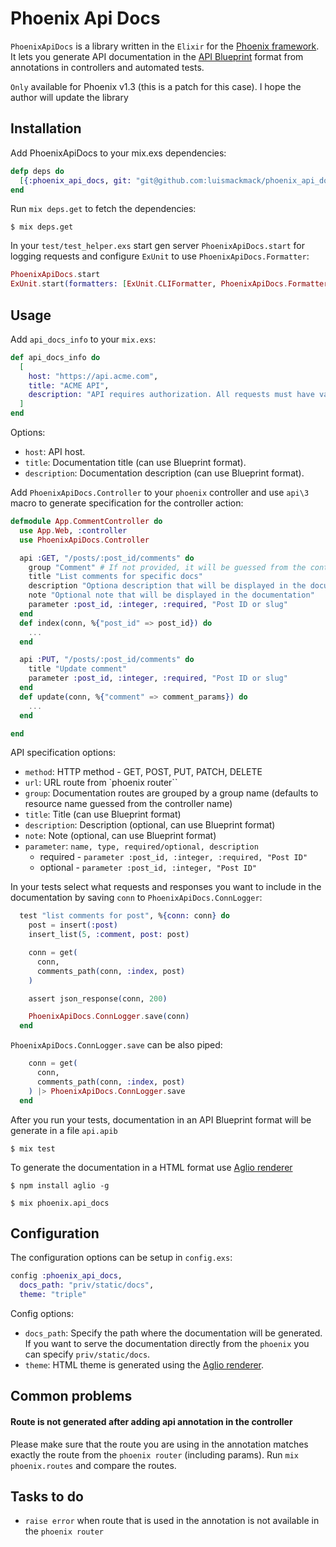 # Phoenix Api Docs

`PhoenixApiDocs` is a library written in the `Elixir` for the [Phoenix framework](http://www.phoenixframework.org/). It lets you generate API documentation in the [API Blueprint](https://apiblueprint.org/) format from annotations in controllers and automated tests.

`Only` available for Phoenix v1.3 (this is a patch for this case). I hope the author will update the library

## Installation

Add PhoenixApiDocs to your mix.exs dependencies:

```elixir
defp deps do
  [{:phoenix_api_docs, git: "git@github.com:luismackmack/phoenix_api_docs.git", branch: "master"}]
end
```

Run `mix deps.get` to fetch the dependencies:

```
$ mix deps.get
```

In your `test/test_helper.exs` start gen server `PhoenixApiDocs.start` for logging requests and configure `ExUnit` to use `PhoenixApiDocs.Formatter`:

```elixir
PhoenixApiDocs.start
ExUnit.start(formatters: [ExUnit.CLIFormatter, PhoenixApiDocs.Formatter])
```


## Usage

Add `api_docs_info` to your `mix.exs`:

```elixir
def api_docs_info do
  [
    host: "https://api.acme.com",
    title: "ACME API",
    description: "API requires authorization. All requests must have valid `auth_token`"
  ]
end
```

Options:
* `host`: API host.
* `title`: Documentation title (can use Blueprint format).
* `description`: Documentation description (can use Blueprint format).

Add `PhoenixApiDocs.Controller` to your `phoenix` controller and use `api\3` macro to generate specification for the controller action:

```elixir
defmodule App.CommentController do
  use App.Web, :controller
  use PhoenixApiDocs.Controller

  api :GET, "/posts/:post_id/comments" do
    group "Comment" # If not provided, it will be guessed from the controller name (resource name)
    title "List comments for specific docs"
    description "Optiona description that will be displayed in the documentation"
    note "Optional note that will be displayed in the documentation"
    parameter :post_id, :integer, :required, "Post ID or slug"
  end
  def index(conn, %{"post_id" => post_id}) do
    ...
  end

  api :PUT, "/posts/:post_id/comments" do
    title "Update comment"
    parameter :post_id, :integer, :required, "Post ID or slug"
  end
  def update(conn, %{"comment" => comment_params}) do
    ...
  end

end
```

API specification options:

* `method`: HTTP method - GET, POST, PUT, PATCH, DELETE
* `url`: URL route from `phoenix router``
* `group`: Documentation routes are grouped by a group name (defaults to resource name guessed from the controller name)
* `title`: Title (can use Blueprint format)
* `description`: Description (optional, can use Blueprint format)
* `note`: Note (optional, can use Blueprint format)
* `parameter`: `name, type, required/optional, description`
  * required - `parameter :post_id, :integer, :required, "Post ID"`
  * optional - `parameter :post_id, :integer, "Post ID"`


In your tests select what requests and responses you want to include in the documentation by saving `conn` to `PhoenixApiDocs.ConnLogger`:

```elixir
  test "list comments for post", %{conn: conn} do
    post = insert(:post)
    insert_list(5, :comment, post: post)

    conn = get(
      conn,
      comments_path(conn, :index, post)
    )

    assert json_response(conn, 200)

    PhoenixApiDocs.ConnLogger.save(conn)
  end
```

`PhoenixApiDocs.ConnLogger.save` can be also piped:

```elixir
    conn = get(
      conn,
      comments_path(conn, :index, post)
    ) |> PhoenixApiDocs.ConnLogger.save
  end
```

After you run your tests, documentation in an API Blueprint format will be generate in a file `api.apib`

```
$ mix test
```

To generate the documentation in a HTML format use [Aglio renderer](https://github.com/danielgtaylor/aglio)

```
$ npm install aglio -g

$ mix phoenix.api_docs
```


## Configuration

The configuration options can be setup in `config.exs`:

```elixir
config :phoenix_api_docs,
  docs_path: "priv/static/docs",
  theme: "triple"
```

Config options:
* `docs_path`: Specify the path where the documentation will be generated. If you want to serve the documentation directly from the `phoenix` you can specify `priv/static/docs`.
* `theme`: HTML theme is generated using the [Aglio renderer](https://github.com/danielgtaylor/aglio).


## Common problems

#### Route is not generated after adding api annotation in the controller

Please make sure that the route you are using in the annotation matches exactly the route from the `phoenix router` (including params). Run `mix phoenix.routes` and compare the routes.

## Tasks to do

* `raise error` when route that is used in the annotation is not available in the `phoenix router`
